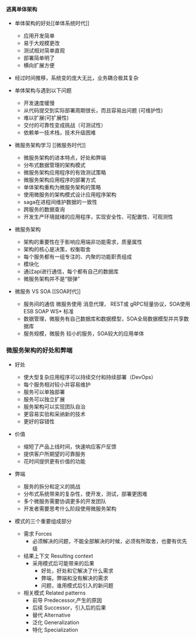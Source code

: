 #### 逃离单体架构

- 单体架构的好处[[单体系统时代]]
	- 应用开发简单
	- 易于大规模更改
	- 测试相对简单直观
	- 部署简单明了
	- 横向扩展方便
- 经过时间推移，系统变的庞大无比，业务耦合极其复杂
- 单体架构与遇到以下问题
	- 开发速度缓慢
	- 从代码提交到实际部署周期很长，而且容易出问题  (可维护性)
	- 难以扩展(可扩展性)
	- 交付的可靠性变成挑战（可测试性）
	- 依赖单一技术栈，技术升级困难

- 微服务架构学习 [[微服务时代]]
	- 微服务架构的进本特点，好处和弊端
	- 分布式数据管理的架构模式
	- 微服务架构应用程序的有效测试策略
	- 微服务架构应用程序的部署方式
	- 单体架构重构为微服务架构的策略
	- 使用微服务的架构模式设计应用程序架构
	- saga在进程间维护数据的一致性
	- 跨服务的数据查询
	- 开发生产环境就绪的应用程序，实现安全性、可配置性、可观测性


- 微服务架构
	- 架构的重要性在于影响应用端非功能需求，质量属性
	- 架构的核心是决策，权衡取舍
	- 每个服务都有一组专注的、内聚的功能职责组成
	- 模块化
	- 通过api进行通信，每个都有自己的数据库
	- 微服务架构并不是“银弹”

- 微服务 VS SOA [[SOA时代]]
	- 服务间的通信 微服务使用 消息代理， REST或 gRPC轻量协议，SOA使用ESB SOAP WS* 标准
	- 数据管理，微服务有自己数据库和数据模型，SOA全局数据模型并共享数据库
	- 服务规模，微服务 较小的服务，SOA较大的应用单体


### 微服务架构的好处和弊端
- 好处
	- 使大型复杂应用程序可以持续交付和持续部署（DevOps）
	- 每个服务相对较小并容易维护
	- 服务可以单独部署
	- 服务可以独立扩展
	- 服务架构可以实现团队自治
	- 更容易实验和采纳新的技术
	- 更好的容错性
- 价值
	- 缩短了产品上线时间，快速响应客户反馈
	- 提供客户所期望的可靠服务
	- 花时间提供更有价值的功能
- 弊端
	- 服务的拆分和定义的挑战
	- 分布式系统带来的复杂性，使开发，测试，部署更困难
	- 多个微服务需要协调更多的开发团队
	- 开发者需要思考什么阶段使用微服务架构


- 模式的三个重要组成部分
	- 需求 Forces
		- 必须解决的问题，不能全部解决的时候，必须有所取舍，也要有优先级 
	- 结果上下文 Resulting context
		- 采用模式后可能带来的后果
			- 好处，好处和它解决了什么需求
			- 弊端，弊端和没有解决的需求
			- 问题，谁用模式后引入的新问题
	- 相关模式 Related patterns
		- 前导 Predecessor,产生的原因
		- 后续 Successor，引入后的后果
		- 替代 Alternative
		- 泛化 Generalization
		- 特化 Specialization